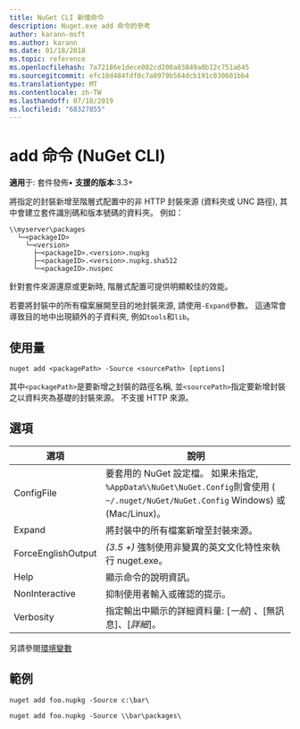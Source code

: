 ```yaml
---
title: NuGet CLI 新增命令
description: Nuget.exe add 命令的參考
author: karann-msft
ms.author: karann
ms.date: 01/18/2018
ms.topic: reference
ms.openlocfilehash: 7a72186e1dece082cd200a03849a0b12c751a645
ms.sourcegitcommit: efc18d484fdf0c7a8979b564dcb191c030601bb4
ms.translationtype: MT
ms.contentlocale: zh-TW
ms.lasthandoff: 07/18/2019
ms.locfileid: "68327855"
---
```

# <a name="add-command-nuget-cli"></a>add 命令 (NuGet CLI)

**適用**于: 套件發佈&bullet; **支援的版本**:3.3+

將指定的封裝新增至階層式配置中的非 HTTP 封裝來源 (資料夾或 UNC 路徑), 其中會建立套件識別碼和版本號碼的資料夾。 例如：

    \\myserver\packages
      └─<packageID>
        └─<version>
          ├─<packageID>.<version>.nupkg
          ├─<packageID>.<version>.nupkg.sha512
          └─<packageID>.nuspec

針對套件來源還原或更新時, 階層式配置可提供明顯較佳的效能。

若要將封裝中的所有檔案展開至目的地封裝來源, 請使用`-Expand`參數。 這通常會導致目的地中出現額外的子資料夾, 例如`tools`和`lib`。

## <a name="usage"></a>使用量

```cli
nuget add <packagePath> -Source <sourcePath> [options]
```

其中`<packagePath>`是要新增之封裝的路徑名稱, 並`<sourcePath>`指定要新增封裝之以資料夾為基礎的封裝來源。 不支援 HTTP 來源。

## <a name="options"></a>選項

| 選項 | 說明 |
| --- | --- |
| ConfigFile | 要套用的 NuGet 設定檔。 如果未指定, `%AppData%\NuGet\NuGet.Config`則會使用 ( `~/.nuget/NuGet/NuGet.Config` Windows) 或 (Mac/Linux)。|
| Expand | 將封裝中的所有檔案新增至封裝來源。 |
| ForceEnglishOutput | *(3.5 +)* 強制使用非變異的英文文化特性來執行 nuget.exe。 |
| Help | 顯示命令的說明資訊。 |
| NonInteractive | 抑制使用者輸入或確認的提示。 |
| Verbosity | 指定輸出中顯示的詳細資料量: [*一般*]  、[無訊息]、[*詳細*]。 |

另請參閱[環境變數](cli-ref-environment-variables.md)

## <a name="examples"></a>範例

```cli
nuget add foo.nupkg -Source c:\bar\

nuget add foo.nupkg -Source \\bar\packages\
```
